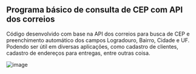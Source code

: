 ## Programa básico de consulta de CEP com API dos correios
Código desenvolvido com base na API dos correios para busca de CEP e preenchimento automático dos campos Logradouro, Bairro, Cidade e UF.
 Podendo ser útil em diversas aplicações, como cadastro de clientes, cadastro de endereços para entregas, entre outras coisa.
 

![image](https://user-images.githubusercontent.com/79925493/118343139-8372da80-b4fd-11eb-812f-249304656468.png)
